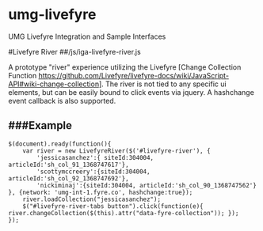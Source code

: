 umg-livefyre
============

UMG Livefyre Integration and Sample Interfaces


#Livefyre River
##/js/iga-livefyre-river.js

A prototype "river" experience utilizing the Livefyre [Change Collection Function https://github.com/Livefyre/livefyre-docs/wiki/JavaScript-API#wiki-change-collection]. The river is not tied to any specific ui elements, but can be easily bound to click events via jquery. A hashchange event callback is also supported.

###Example
---
	$(document).ready(function(){
		var river = new LivefyreRiver($('#livefyre-river'), {
			'jessicasanchez':{ siteId:304004, articleId:'sh_col_91_1368747617'},
			'scottymccreery':{siteId:304004, articleId:'sh_col_92_1368747692'},
			'nickiminaj':{siteId:304004, articleId:'sh_col_90_1368747562'} }, {network: 'umg-int-1.fyre.co', hashchange:true});
		river.loadCollection("jessicasanchez");
		$("#livefyre-river-tabs button").click(function(e){ river.changeCollection($(this).attr("data-fyre-collection")); });
	});